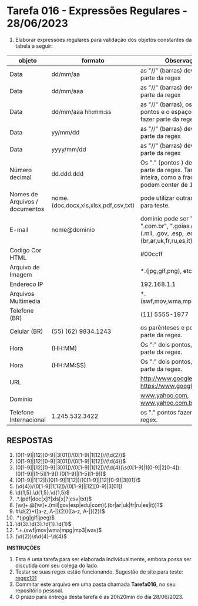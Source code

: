 # Tarefa 016 - Expressões Regulares - 28/06/2023

1. Elaborar expressões regulares para validação dos objetos constantes da tabela a seguir:

|objeto|formato|Observação|
|--|--|--|
|Data|dd/mm/aa|as "//" (barras) devem fazer parte da regex|
|Data|dd/mm/aaa|as "//" (barras) devem fazer parte da regex|
Data|dd/mm/aaa hh:mm:ss|as "//" (barras), os ":" dois pontos e o espaço devem fazer parte da regex|
|Data|yy/mm/dd|as "//" (barras) devem fazer parte da regex|
|Data|yyyy/mm/dd|as "//" (barras) devem fazer parte da regex|
|Número decimal|dd.ddd.ddd|Os "." (pontos ) devem fazer parte da regex. Tanto a parte inteira, como a fracionária podem conter de 1 a 5 casas|
|Nomes de Arquivos / documentos|nome.(doc,docx,xls,xlsx,pdf,csv,txt)|pode utilizar outras extensões para teste.|
|E-mail|nome@dominio|dominio pode ser ".com", ".com.br", ".goias.gov.br", "(.mil, .gov, .esp, .edu).(br,ar,uk,fr,ru,es,it)"|
|Codigo Cor HTML ||#00ccff|
|Arquivo de Imagem||*.(jpg,gif,png), etc.|
|Endereco IP ||192.168.1.1|
|Arquivos Multimedia ||*.(swf,mov,wma,mpg,mp3,wav)|
|Telefone (BR) ||(11) 5555-1977 |
|Celular (BR)|(55) (62) 9834.1243|os parênteses e pontos fazem parte da regex.|
|Hora|(HH:MM)|Os ":" dois pontos, fazem parte da regex.|
|Hora|(HH:MM:SS)|Os ":" dois pontos, fazem parte da regex.|
|URL||http://www.google.com, https://www.google.com.br |
|Domínio||www.yahoo.com, www.yahoo.com.br|
|Telefone Internacional |1.245.532.3422|os "." pontos fazem parte da regex.|

## RESPOSTAS

1. (0[1-9]|[12][0-9]|3[01])\/(0[1-9]|1[12])\/(\d{2})$
2. (0[1-9]|[12][0-9]|3[01])\/(0[1-9]|1[12])\/(\d{4})$
3. (0[1-9]|[12][0-9]|3[01])\/(0[1-9]|1[12])\/(\d{4})\s(0[1-9]|1[0-9]|2[0-4]):(0[1-9]|[1-5][1-9]):(0[1-9]|[1-5][1-9])$
4. (0[1-9]|1[12])\/(0[1-9]|1[12])\/(0[1-9]|[12][0-9]|3[01])$
5. (\d{4})\/(0[1-9]|1[12])\/(0[1-9]|[12][0-9]|3[01])
6. \d{1,5}\.\d{1,5}\.\d{1,5}$
7. .*\.(pdf|doc[x]?|xls[x]?|csv|txt)$
8. [\w]+.@[\w]+\.(mil|gov|esp|edu|com)(\.(br|ar|uk|fr|ru|es|it))?$
9. #\d{2}+([a-z, A-|]{2})([a-z, A-|]{2})$
10. .*(jpg|gif|jpeg)$
11. \d{3}\.\d{3}\.\d{1}\.\d{1}$
12. *.+\.(swf|mov|wma|mpg|mp3|wav)$
13. \(\d{2}\)\s\d{4}-\d{4}$

**INSTRUÇÕES**
1. Esta é uma tarefa para ser elaborada individualmente, embora possa ser discutida com seu colega do lado.
2. Testar se suas regex estão funcionando. Sugestão de site para teste: [regex101](regex101.com)
3. Commitar este arquivo em uma pasta chamada **Tarefa016**, no seu repositório pessoal.
4. O prazo para entrega desta tarefa é as 20h20min do dia 28/06/2023.
